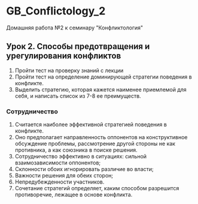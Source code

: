 # GB_Conflictology_2
Домашняя работа №2 к семинару "Конфликтология"

## Урок 2. Способы предотвращения и урегулирования конфликтов
1. Пройти тест на проверку знаний с лекции
2. Пройти тест на определение доминирующей стратегии поведения в конфликте.
3. Выделить стратегию, которая кажется наименее приемлемой для себя, и написать список из 7-8 ее преимуществ.

### Сотрудничество 
1.	Считается наиболее эффективной стратегией поведения в конфликте. 
2.	Оно предполагает направленность оппонентов на конструктивное обсуждение проблемы, рассмотрение другой стороны не как противника, а как союзника в поиске решения.
3.	Сотрудничество эффективно в ситуациях: сильной взаимозависимости оппонентов;
4.	Склонности обоих игнорировать различие во власти;
5.	Важности решения для обеих сторон; 
6.	Непредубежденности участников. 
7.	Сочетание стратегий определяет, каким способом разрешится противоречие, лежащее в основе конфликта.
